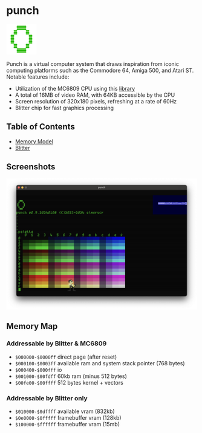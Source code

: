 # punch

![icon](./docs/punch_icon_80x80.png)

Punch is a virtual computer system that draws inspiration from iconic computing platforms such as the Commodore 64, Amiga 500, and Atari ST.
Notable features include:
* Utilization of the MC6809 CPU using this [library](https://github.com/elmerucr/MC6809)
* A total of 16MB of video RAM, with 64KB accessible by the CPU
* Screen resolution of 320x180 pixels, refreshing at a rate of 60Hz
* Blitter chip for fast graphics processing

## Table of Contents

* [Memory Model](docs/memory.md)
* [Blitter](docs/blitter.md)

## Screenshots

![punch](./docs/20240108_screenshot.png)

## Memory Map

### Addressable by Blitter & MC6809

* ```$000000-$0000ff``` direct page (after reset)
* ```$000100-$0003ff``` available ram and system stack pointer (768 bytes)
* ```$000400-$000fff``` io
* ```$001000-$00fdff``` 60kb ram (minus 512 bytes)
* ```$00fe00-$00ffff``` 512 bytes kernel + vectors

### Addressable by Blitter only

* ```$010000-$0dffff``` available vram (832kb)
* ```$0e0000-$0fffff``` framebuffer vram (128kb)
* ```$100000-$ffffff``` framebuffer vram (15mb)
